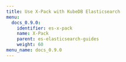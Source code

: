 ```yaml
---
title: Use X-Pack with KubeDB Elasticsearch
menu:
  docs_0.9.0:
    identifier: es-x-pack
    name: X-Pack
    parent: es-elasticsearch-guides
    weight: 60
menu_name: docs_0.9.0
---
```


